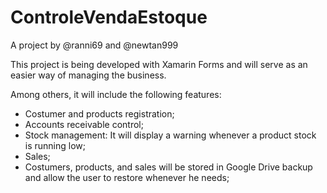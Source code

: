 # ControleVendaEstoque

A project by @ranni69 and @newtan999


This project is being developed with Xamarin Forms and will serve as an easier way of managing the business.

Among others, it will include the following features:

* Costumer and products registration;
* Accounts receivable control;
* Stock management: It will display a warning whenever a product stock is running low;
* Sales;
* Costumers, products, and sales will be stored in Google Drive backup and allow the user to restore whenever he needs;